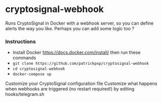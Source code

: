 # cryptosignal-webhook

Runs CryptoSignal in Docker with a webhook server, so you can define alerts the way you like.
Perhaps you can add some logic too ?

### Instructions
* Install Docker https://docs.docker.com/install/ then run these commands
* `git clone https://github.com/patrickpxp/cryptosignal-webhook`
* `cd cryptosignal-webhook`
* `docker-compose up`

Customize your CryptoSignal configuration file
Customize what happens when webhooks are triggered (no restart required!)  by editing hooks/telegram.sh

